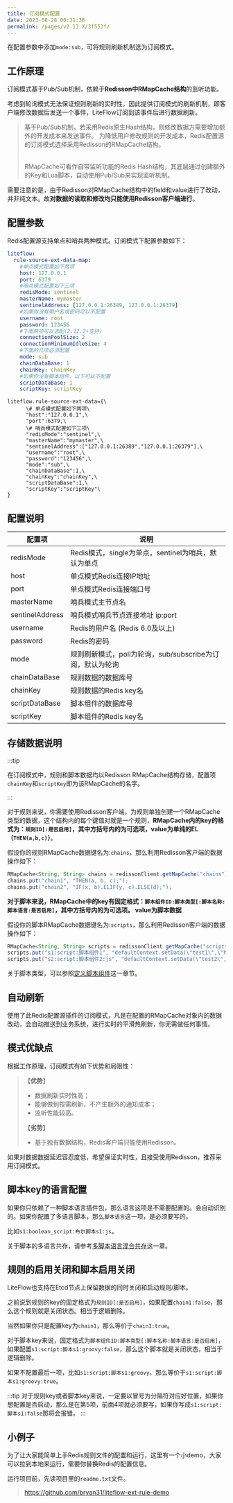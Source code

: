 ```yaml
---
title: 订阅模式配置
date: 2023-08-28 00:31:38
permalink: /pages/v2.13.X/3f553f/
---
```


在配置参数中添加`mode:sub`，可将规则刷新机制选为订阅模式。

## 工作原理

订阅模式基于Pub/Sub机制，依赖于**Redisson中RMapCache结构**的监听功能。

考虑到轮询模式无法保证规则刷新的实时性，因此提供订阅模式的刷新机制，即客户端修改数据后发送一个事件，LiteFlow订阅到该事件后进行数据刷新。

>基于Pub/Sub机制，若采用Redis原生Hash结构，则修改数据方需要增加额外的开发成本来发送事件。 
> 为降低用户修改规则的开发成本，Redis配置源的订阅模式选择采用Redisson的RMapCache结构。 
>
> \
>RMapCache可看作自带监听功能的Redis Hash结构，其底层通过创建额外的Key和Lua脚本，自动使用Pub/Sub来实现监听机制。

需要注意的是，由于Redisson对RMapCache结构中的field和value进行了改动，并非纯文本。故**对数据的读取和修改均只能使用Redisson客户端进行**。


## 配置参数

Redis配置源支持单点和哨兵两种模式。订阅模式下配置参数如下：


<code-group>
  <code-block title="Yaml风格配置" active>

```yaml
liteflow:
  rule-source-ext-data-map:
    #单点模式配置如下两项
    host: 127.0.0.1
    port: 6379
    #哨兵模式配置如下三项
    redisMode: sentinel
    masterName: mymaster
    sentinelAddress: [127.0.0.1:26389, 127.0.0.1:26379]
    #如果你没有用户名或密码可以不配置
    username: root
    password: 123456
    #下面两项可以选配(2.12.2+支持)
    connectionPoolSize: 2
    connectionMinimumIdleSize: 4
    #下面的几项必须配置
    mode: sub
    chainDataBase: 1
    chainKey: chainKey
    #如果你没有脚本组件，以下可以不配置
    scriptDataBase: 1
    scriptKey: scriptKey
```

  </code-block>
  <code-block title="Properties风格配置">

```properties
liteflow.rule-source-ext-data={\
      \# 单点模式配置如下两项\
      "host":"127.0.0.1",\
      "port":6379,\
      \# 哨兵模式配置如下三项\
      "redisMode":"sentinel",\
      "masterName":"mymaster",\
      "sentinelAddress":["127.0.0.1:26389","127.0.0.1:26379"],\
      "username":"root",\
      "password":"123456",\
      "mode":"sub",\
      "chainDataBase":1,\
      "chainKey":"chainKey",\
      "scriptDataBase":1,\
      "scriptKey":"scriptKey"\
}
```
  </code-block>

</code-group>


## 配置说明


| 配置项             | 说明                                    |
|-----------------|---------------------------------------|
| redisMode       | Redis模式，single为单点，sentinel为哨兵，默认为单点   |
| host            | 单点模式Redis连接IP地址                       |
| port            | 单点模式Redis连接端口号                        |
| masterName      | 哨兵模式主节点名                              |
| sentinelAddress | 哨兵模式哨兵节点连接地址 ip:port                  |
| username        | Redis的用户名 (Redis 6.0及以上)              |
| password        | Redis的密码                              |
| mode      | 规则刷新模式，poll为轮询，sub/subscribe为订阅，默认为轮询 |
| chainDataBase        | 规则数据的数据库号                             |
| chainKey     | 规则数据的Redis key名                       |
| scriptDataBase | 脚本组件的数据库号                             |
| scriptKey        | 脚本组件的Redis key名                       |


## 存储数据说明

:::tip

在订阅模式中，规则和脚本数据均以Redisson RMapCache结构存储，配置项`chainKey`和`scriptKey`即为该RMapCache的名字。

:::

对于规则来说，你需要使用Redisson客户端，为规则单独创建一个RMapCache类型的数据，这个结构内的每个键值对就是一个规则，**RMapCache内的key的格式为：`规则ID[:是否启用]`，其中方括号内的为可选项，value为单纯的EL（`THEN(a,b,c)`）**。

假设你的规则RMapCache数据键名为:`chains`，那么利用Redisson客户端的数据操作如下：


```java
RMapCache<String, String> chains = redissonClient.getMapCache("chains");
chains.put("chain1", "THEN(a, b, c);");
chains.put("chain2", "IF(x, b).ELIF(y, c).ELSE(d);");
```

**对于脚本来说，RMapCache中的key有固定格式：`脚本组件ID:脚本类型[:脚本名称:脚本语言:是否启用]`，其中方括号内的为可选项。 value为脚本数据**

假设你的脚本RMapCache数据键名为:`scripts`，那么利用Redisson客户端的数据操作如下：

```java
RMapCache<String, String> scripts = redissonClient.getMapCache("scripts");
scripts.put("s1:script:脚本组件1", "defaultContext.setData(\"test1\",\"hello\");");
scripts.put("s2:script:脚本组件2:js", "defaultContext.setData(\"test2\",\"hello\");");
```

关于脚本类型，可以参照[定义脚本组件](/pages/v2.13.X/81d53c/)这一章节。


## 自动刷新

使用了此Redis配置源插件的订阅模式，凡是在配置的RMapCache对象内的数据改动，会自动推送到业务系统，进行实时的平滑热刷新，你无需做任何事情。


## 模式优缺点

根据工作原理，订阅模式有如下优势和局限性：

>【**优势**】
>
>* 数据刷新实时性高；
>* 能够做到按需刷新，不产生额外的通知成本；
>* 监听性能较高。
>
>【**劣势**】
>
>* 基于独有数据结构，Redis客户端只能使用Redisson。

如果对数据数据延迟容忍度低，希望保证实时性，且接受使用Redisson，推荐采用订阅模式。

## 脚本key的语言配置

如果你只依赖了一种脚本语言插件包，那么语言这项是不需要配置的。会自动识别的。如果你配置了多语言脚本，那么`脚本语言`这一项，是必须要写的。

比如`s1:boolean_script:布尔脚本s1:js`。

关于脚本的多语言共存，请参考[多脚本语言混合共存](/pages/v2.13.X/acba2c/)这一章。


## 规则的启用关闭和脚本启用关闭<Badge text="v2.12.0+"/>

LiteFlow也支持在Etcd节点上保留数据的同时关闭和启动规则/脚本。

之前说到规则的key的固定格式为`规则ID[:是否启用]`，如果配置`chain1:false`，那么这个规则就是关闭状态。相当于逻辑删除。

当然如果你只是配置key为`chain1`，那么等价于`chain1:true`。

对于脚本key来说，固定格式为`脚本组件ID:脚本类型[:脚本名称:脚本语言:是否启用]`，如果配置`s1:script:脚本s1:groovy:false`，那么这个脚本就是关闭状态，相当于逻辑删除。

如果不配置最后一项，比如`s1:script:脚本s1:groovy`，那么等价于`s1:script:脚本s1:groovy:true`。

:::tip
对于规则key或者脚本key来说，一定要以冒号为分隔符对应好位置，如果你想配置是否启动，那么是在第5项，前面4项就必须要写，如果你写成`s1:script:脚本s1:false`那将会报错。
:::

## 小例子

为了让大家能简单上手Redis规则文件的配置和运行，这里有一个小demo，大家可以拉到本地来运行，需要你替换Redis的配置信息。

运行项目前，先读项目里的`readme.txt`文件。

> https://github.com/bryan31/liteflow-ext-rule-demo